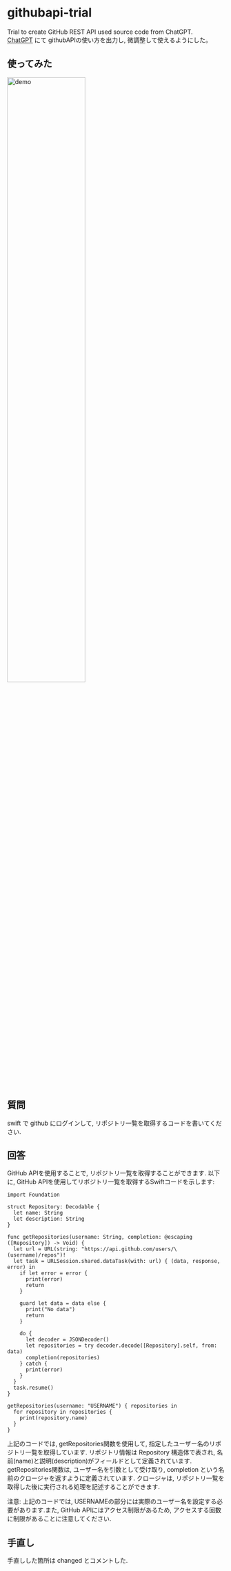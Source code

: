 # githubapi-trial
Trial to create GitHub REST API used source code from ChatGPT.  
[ChatGPT](https://chat.openai.com/chat) にて githubAPIの使い方を出力し, 微調整して使えるようにした。

## 使ってみた

<img style="width:60%"
     src="https://gyazo.com/6303b022026a0cf0ad4d685f31c40de0/raw"
     alt="demo">

## 質問
swift で github にログインして, リポジトリ一覧を取得するコードを書いてください.

## 回答

GitHub APIを使用することで, リポジトリ一覧を取得することができます. 以下に, GitHub APIを使用してリポジトリ一覧を取得するSwiftコードを示します:

```
import Foundation

struct Repository: Decodable {
  let name: String
  let description: String
}

func getRepositories(username: String, completion: @escaping ([Repository]) -> Void) {
  let url = URL(string: "https://api.github.com/users/\(username)/repos")!
  let task = URLSession.shared.dataTask(with: url) { (data, response, error) in
    if let error = error {
      print(error)
      return
    }

    guard let data = data else {
      print("No data")
      return
    }

    do {
      let decoder = JSONDecoder()
      let repositories = try decoder.decode([Repository].self, from: data)
      completion(repositories)
    } catch {
      print(error)
    }
  }
  task.resume()
}

getRepositories(username: "USERNAME") { repositories in
  for repository in repositories {
    print(repository.name)
  }
}
```

上記のコードでは, getRepositories関数を使用して, 指定したユーザー名のリポジトリ一覧を取得しています. リポジトリ情報は Repository 構造体で表され, 名前(name)と説明(description)がフィールドとして定義されています. getRepositories関数は, ユーザー名を引数として受け取り, completion という名前のクロージャを返すように定義されています. クロージャは, リポジトリ一覧を取得した後に実行される処理を記述することができます.

注意: 上記のコードでは, USERNAMEの部分には実際のユーザー名を設定する必要があります.また, GitHub APIにはアクセス制限があるため, アクセスする回数に制限があることに注意してください.

## 手直し

手直しした箇所は changed とコメントした.

